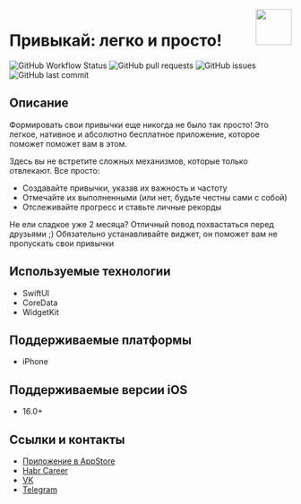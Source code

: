<a href='https://apps.apple.com/ru/app/%D0%BF%D1%80%D0%B8%D0%B2%D1%8B%D0%BA%D0%B0%D0%B9-%D0%BB%D0%B5%D0%B3%D0%BA%D0%BE-%D0%B8-%D0%BF%D1%80%D0%BE%D1%81%D1%82%D0%BE/id1666365231'>
<img src='https://user-images.githubusercontent.com/50071030/213907180-cd00357a-32d7-4ec9-af8d-7cbacab1b845.png' align='right' width=64>
</a>

# Привыкай: легко и просто!

![GitHub Workflow Status](https://img.shields.io/github/actions/workflow/status/LaCost765/JustAdjust/build_and_test_workflow.yml?label=build%20and%20test)
![GitHub pull requests](https://img.shields.io/github/issues-pr/LaCost765/JustAdjust)
![GitHub issues](https://img.shields.io/github/issues/LaCost765/JustAdjust)
![GitHub last commit](https://img.shields.io/github/last-commit/LaCost765/JustAdjust)

## Описание

Формировать свои привычки еще никогда не было так просто! 
Это легкое, нативное и абсолютно бесплатное приложение, которое поможет поможет вам в этом.

Здесь вы не встретите сложных механизмов, которые только отвлекают. Все просто:
- Создавайте привычки, указав их важность и частоту 
- Отмечайте их выполненными (или нет, будьте честны сами с собой)
- Отслеживайте прогресс и ставьте личные рекорды

Не ели сладкое уже 2 месяца? Отличный повод похвастаться перед друзьями ;)
Обязательно устанавливайте виджет, он поможет вам не пропускать свои привычки

## Используемые технологии
- SwiftUI
- CoreData
- WidgetKit

## Поддерживаемые платформы
- iPhone

## Поддерживаемые версии iOS
- 16.0+

## Ссылки и контакты
- [Приложение в AppStore](https://apps.apple.com/ru/app/%D0%BF%D1%80%D0%B8%D0%B2%D1%8B%D0%BA%D0%B0%D0%B9-%D0%BB%D0%B5%D0%B3%D0%BA%D0%BE-%D0%B8-%D0%BF%D1%80%D0%BE%D1%81%D1%82%D0%BE/id1666365231)
- [Habr Career](https://career.habr.com/egorcheckk)
- [VK](https://vk.com/egorcheckk)
- [Telegram](https://t.me/Egorcheckk)
